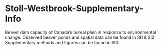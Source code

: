 # Stoll-Westbrook-Supplementary-Info
Beaver dam capacity of Canada’s boreal plain in response to environmental change. 
Observed beaver ponds and spatial data can be found in SI1 & SI2. Supplementary methods and figures can be found in SI3.  
